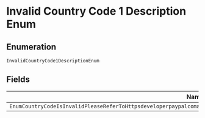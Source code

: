 
# Invalid Country Code 1 Description Enum

## Enumeration

`InvalidCountryCode1DescriptionEnum`

## Fields

| Name |
|  --- |
| `EnumCountryCodeIsInvalidPleaseReferToHttpsdeveloperpaypalcomapirestreferencecountrycodesForAListOfSupportedCountryCodes` |

